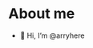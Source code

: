 # About me
- 👋 Hi, I’m @arryhere
<!-- - 👀 I’m interested in ...
- 🌱 I’m currently learning ...
- 💞️ I’m looking to collaborate on ...
- 📫 How to reach me ...
- ok then -->

<!---
arryhere/arryhere is a ✨ special ✨ repository because its `README.md` (this file) appears on your GitHub profile.
You can click the Preview link to take a look at your changes.
--->
